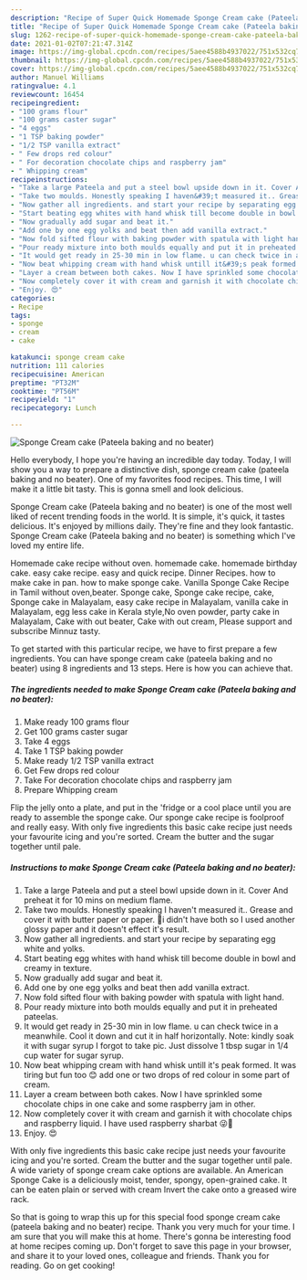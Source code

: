 ```yaml
---
description: "Recipe of Super Quick Homemade Sponge Cream cake (Pateela baking and no beater)"
title: "Recipe of Super Quick Homemade Sponge Cream cake (Pateela baking and no beater)"
slug: 1262-recipe-of-super-quick-homemade-sponge-cream-cake-pateela-baking-and-no-beater
date: 2021-01-02T07:21:47.314Z
image: https://img-global.cpcdn.com/recipes/5aee4588b4937022/751x532cq70/sponge-cream-cake-pateela-baking-and-no-beater-recipe-main-photo.jpg
thumbnail: https://img-global.cpcdn.com/recipes/5aee4588b4937022/751x532cq70/sponge-cream-cake-pateela-baking-and-no-beater-recipe-main-photo.jpg
cover: https://img-global.cpcdn.com/recipes/5aee4588b4937022/751x532cq70/sponge-cream-cake-pateela-baking-and-no-beater-recipe-main-photo.jpg
author: Manuel Williams
ratingvalue: 4.1
reviewcount: 16454
recipeingredient:
- "100 grams flour"
- "100 grams caster sugar"
- "4 eggs"
- "1 TSP baking powder"
- "1/2 TSP vanilla extract"
- " Few drops red colour"
- " For decoration chocolate chips and raspberry jam"
- " Whipping cream"
recipeinstructions:
- "Take a large Pateela and put a steel bowl upside down in it. Cover And preheat it for 10 mins on medium flame."
- "Take two moulds. Honestly speaking I haven&#39;t measured it.. Grease and cover it with butter paper or paper. 🙈i didn&#39;t have both so I used another glossy paper and it doesn&#39;t effect it&#39;s result."
- "Now gather all ingredients. and start your recipe by separating egg white and yolks."
- "Start beating egg whites with hand whisk till become double in bowl and creamy in texture."
- "Now gradually add sugar and beat it."
- "Add one by one egg yolks and beat then add vanilla extract."
- "Now fold sifted flour with baking powder with spatula with light hand."
- "Pour ready mixture into both moulds equally and put it in preheated pateelas."
- "It would get ready in 25-30 min in low flame. u can check twice in a meanwhile. Cool it down and cut it in half horizontally. Note: kindly soak it with sugar syrup I forgot to take pic. Just dissolve 1 tbsp sugar in 1/4 cup water for sugar syrup."
- "Now beat whipping cream with hand whisk untill it&#39;s peak formed. It was tiring but fun too 😊 add one or two drops of red colour in some part of cream."
- "Layer a cream between both cakes. Now I have sprinkled some chocolate chips in one cake and some raspberry jam in other."
- "Now completely cover it with cream and garnish it with chocolate chips and raspberry liquid. I have used raspberry sharbat 😜🙈"
- "Enjoy. 😍"
categories:
- Recipe
tags:
- sponge
- cream
- cake

katakunci: sponge cream cake 
nutrition: 111 calories
recipecuisine: American
preptime: "PT32M"
cooktime: "PT56M"
recipeyield: "1"
recipecategory: Lunch

---
```



![Sponge Cream cake (Pateela baking and no beater)](https://img-global.cpcdn.com/recipes/5aee4588b4937022/751x532cq70/sponge-cream-cake-pateela-baking-and-no-beater-recipe-main-photo.jpg)

Hello everybody, I hope you're having an incredible day today. Today, I will show you a way to prepare a distinctive dish, sponge cream cake (pateela baking and no beater). One of my favorites food recipes. This time, I will make it a little bit tasty. This is gonna smell and look delicious.

Sponge Cream cake (Pateela baking and no beater) is one of the most well liked of recent trending foods in the world. It is simple, it's quick, it tastes delicious. It's enjoyed by millions daily. They're fine and they look fantastic. Sponge Cream cake (Pateela baking and no beater) is something which I've loved my entire life.

Homemade cake recipe without oven. homemade cake. homemade birthday cake. easy cake recipe. easy and quick recipe. Dinner Recipes. how to make cake in pan. how to make sponge cake. Vanilla Sponge Cake Recipe in Tamil without oven,beater. Sponge cake, Sponge cake recipe, cake, Sponge cake in Malayalam, easy cake recipe in Malayalam, vanilla cake in Malayalam, egg less cake in Kerala style,No oven powder, party cake in Malayalam, Cake with out beater, Cake with out cream, Please support and subscribe Minnuz tasty.


To get started with this particular recipe, we have to first prepare a few ingredients. You can have sponge cream cake (pateela baking and no beater) using 8 ingredients and 13 steps. Here is how you can achieve that.

<!--inarticleads1-->

##### The ingredients needed to make Sponge Cream cake (Pateela baking and no beater):

1. Make ready 100 grams flour
1. Get 100 grams caster sugar
1. Take 4 eggs
1. Take 1 TSP baking powder
1. Make ready 1/2 TSP vanilla extract
1. Get  Few drops red colour
1. Take  For decoration chocolate chips and raspberry jam
1. Prepare  Whipping cream


Flip the jelly onto a plate, and put in the &#39;fridge or a cool place until you are ready to assemble the sponge cake. Our sponge cake recipe is foolproof and really easy. With only five ingredients this basic cake recipe just needs your favourite icing and you&#39;re sorted. Cream the butter and the sugar together until pale. 

<!--inarticleads2-->

##### Instructions to make Sponge Cream cake (Pateela baking and no beater):

1. Take a large Pateela and put a steel bowl upside down in it. Cover And preheat it for 10 mins on medium flame.
1. Take two moulds. Honestly speaking I haven&#39;t measured it.. Grease and cover it with butter paper or paper. 🙈i didn&#39;t have both so I used another glossy paper and it doesn&#39;t effect it&#39;s result.
1. Now gather all ingredients. and start your recipe by separating egg white and yolks.
1. Start beating egg whites with hand whisk till become double in bowl and creamy in texture.
1. Now gradually add sugar and beat it.
1. Add one by one egg yolks and beat then add vanilla extract.
1. Now fold sifted flour with baking powder with spatula with light hand.
1. Pour ready mixture into both moulds equally and put it in preheated pateelas.
1. It would get ready in 25-30 min in low flame. u can check twice in a meanwhile. Cool it down and cut it in half horizontally. Note: kindly soak it with sugar syrup I forgot to take pic. Just dissolve 1 tbsp sugar in 1/4 cup water for sugar syrup.
1. Now beat whipping cream with hand whisk untill it&#39;s peak formed. It was tiring but fun too 😊 add one or two drops of red colour in some part of cream.
1. Layer a cream between both cakes. Now I have sprinkled some chocolate chips in one cake and some raspberry jam in other.
1. Now completely cover it with cream and garnish it with chocolate chips and raspberry liquid. I have used raspberry sharbat 😜🙈
1. Enjoy. 😍


With only five ingredients this basic cake recipe just needs your favourite icing and you&#39;re sorted. Cream the butter and the sugar together until pale. A wide variety of sponge cream cake options are available. An American Sponge Cake is a deliciously moist, tender, spongy, open-grained cake. It can be eaten plain or served with cream Invert the cake onto a greased wire rack. 

So that is going to wrap this up for this special food sponge cream cake (pateela baking and no beater) recipe. Thank you very much for your time. I am sure that you will make this at home. There's gonna be interesting food at home recipes coming up. Don't forget to save this page in your browser, and share it to your loved ones, colleague and friends. Thank you for reading. Go on get cooking!
